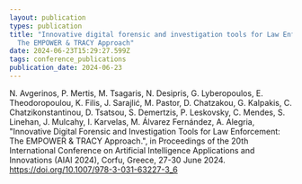 ```yaml
---
layout: publication
types: publication
title: "Innovative digital forensic and investigation tools for Law Enforcement:
  The EMPOWER & TRACY Approach"
date: 2024-06-23T15:29:27.599Z
tags: conference_publications
publication_date: 2024-06-23
---
```

<!--StartFragment-->

N. Avgerinos, P. Mertis, M. Tsagaris, N. Desipris, G. Lyberopoulos, E. Theodoropoulou, K. Filis, J. Sarajlić, M. Pastor, D. Chatzakou, G. Kalpakis, C. Chatzikonstantinou, D. Tsatsou, S. Demertzis, P. Leskovsky, C. Mendes, S. Linehan, J. Mulcahy, I. Karvelas, M. Álvarez Fernández, A. Alegria, "Innovative Digital Forensic and Investigation Tools for Law Enforcement: The EMPOWER & TRACY Approach.", in Proceedings of the 20th International Conference on Artificial Intelligence Applications and Innovations (AIAI 2024), Corfu, Greece, 27-30 June 2024. <https://doi.org/10.1007/978-3-031-63227-3_6>

<!--EndFragment-->